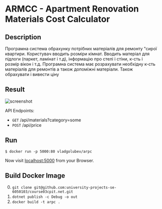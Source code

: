# ARMCC - Apartment Renovation Materials Cost Calculator

## Description

Програмна система обрахунку потрібних матеріалів для ремонту "сирої квартири. Користувач вводить розміри кімнат.
Вводить матеріал для підлоги (паркет, ламінат і т.д), інформацію про стелі і
стіни, к-сть і розмір вікон і т.д. Програмна система має розрахувати необхідну
к-сть матеріалів для ремонтів а також допоміжні матеріали.
Також обрахувати і вивести ціну

## Result

![screenshot](http://i.imgur.com/fZ8X2OD.png)

API Endpoints:

* `GET` /api/materials?category=some
* `POST` /api/price

## Run

```shell
$ docker run -p 5000:80 vladgolubev/arpc
```

Now visit [localhost:5000](http://localhost:5000/) from your Browser.

## Build Docker Image

0. `git clone git@github.com:university-projects-se-6050103/course03cpit.net.git`
1. `dotnet publish -c Debug -o out`
2. `docker build -t arpc .`
